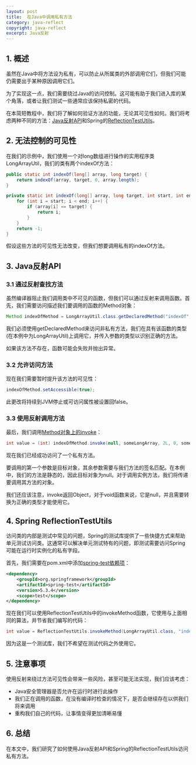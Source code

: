 ```yaml
---
layout: post
title:  在Java中调用私有方法
category: java-reflect
copyright: java-reflect
excerpt: Java反射
---
```


## 1. 概述

虽然在Java中将方法设为私有，可以防止从所属类的外部调用它们，但我们可能仍需要出于某种原因调用它们。

为了实现这一点，我们需要绕过Java的访问控制。这可能有助于我们进入库的某个角落，或者让我们测试一些通常应该保持私密的代码。

在本简短教程中，我们将了解如何验证方法的功能，无论其可见性如何。我们将考虑两种不同的方法：[Java反射API](https://www.baeldung.com/java-reflection)和Spring的[ReflectionTestUtils](https://www.baeldung.com/spring-reflection-test-utils)。

## 2. 无法控制的可见性

在我们的示例中，我们使用一个对long数组进行操作的实用程序类LongArrayUtil，我们的类有两个indexOf方法：

```java
public static int indexOf(long[] array, long target) {
    return indexOf(array, target, 0, array.length);
}

private static int indexOf(long[] array, long target, int start, int end) {
    for (int i = start; i < end; i++) {
        if (array[i] == target) {
            return i;
        }
    }
    return -1;
}
```

假设这些方法的可见性无法改变，但我们想要调用私有的indexOf方法。

## 3. Java反射API

### 3.1 通过反射查找方法

虽然编译器阻止我们调用类中不可见的函数，但我们可以通过反射来调用函数。首先，我们需要访问描述我们要调用的函数的Method对象：

```java
Method indexOfMethod = LongArrayUtil.class.getDeclaredMethod("indexOf", long[].class, long.class, int.class, int.class);
```

我们必须使用getDeclaredMethod来访问非私有方法，我们在具有该函数的类型(在本例中为LongArrayUtil)上调用它，并传入参数的类型以识别正确的方法。

如果该方法不存在，函数可能会失败并抛出异常。

### 3.2 允许访问方法

现在我们需要暂时提升该方法的可见性：

```java
indexOfMethod.setAccessible(true);
```

此更改将持续到JVM停止或可访问属性被设置回false。

### 3.3 使用反射调用方法

最后，我们调用[Method对象上的invoke](https://www.baeldung.com/java-method-reflection)：

```java
int value = (int) indexOfMethod.invoke(null, someLongArray, 2L, 0, someLongArray.length);
```

现在我们已经成功访问了一个私有方法。

要调用的第一个参数是目标对象，其余参数需要与我们方法的签名匹配。在本例中，我们的方法是静态的，因此目标对象为null。对于调用实例方法，我们将传递要调用其方法的对象。

我们还应该注意，invoke返回Object，对于void函数来说，它是null，并且需要转换为正确的类型才能使用它。

## 4. Spring ReflectionTestUtils

访问类的内部是测试中常见的问题，Spring的测试库提供了一些快捷方式来帮助单元测试访问类。这通常可以解决单元测试特有的问题，即测试需要访问Spring可能在运行时实例化的私有字段。

首先，我们需要在pom.xml中添加[spring-test依赖项](https://mvnrepository.com/artifact/org.springframework/spring-test)：

```xml
<dependency>
    <groupId>org.springframework</groupId>
    <artifactId>spring-test</artifactId>
    <version>5.3.4</version>
    <scope>test</scope>
</dependency>
```

现在我们可以使用ReflectionTestUtils中的invokeMethod函数，它使用与上面相同的算法，并节省我们编写的代码：

```java
int value = ReflectionTestUtils.invokeMethod(LongArrayUtil.class, "indexOf", someLongArray, 1L, 1, someLongArray.length);
```

因为这是一个测试库，我们不希望在测试代码之外使用它。

## 5. 注意事项

使用反射来绕过方法可见性会带来一些风险，甚至可能无法实现，我们应该考虑：

- Java安全管理器是否允许在运行时进行此操作
- 我们正在调用的函数，在没有编译时检查的情况下，是否会继续存在以供我们将来调用
- 重构我们自己的代码，让事情变得更加清晰易懂

## 6. 总结

在本文中，我们研究了如何使用Java反射API和Spring的ReflectionTestUtils访问私有方法。